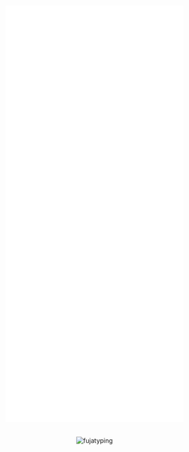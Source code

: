 <p align="center"><img src="/github-metrics.svg" alt="Metrics" width="400"></p>

##

<p align="center"> <img src="https://moe-counter.glitch.me/get/@FJT?theme=rlue34" alt="fujatyping" /> </p>
